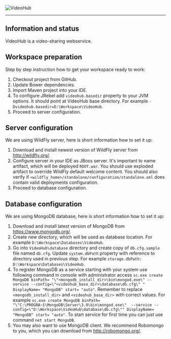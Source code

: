 ![VideoHub](http://i.imgur.com/4Rcmqxn.png)

***

## Information and status
VideoHub is a video-sharing webservice.

<!--[![GitHub version](https://badge.fury.io/gh/maciaszczykm%2FVideoHub.svg)](http://badge.fury.io/gh/maciaszczykm%2FVideoHub)
[![Build Status](https://travis-ci.org/maciaszczykm/VideoHub.svg?branch=master)](https://travis-ci.org/maciaszczykm/VideoHub)-->

## Workspace preparation
Step by step instruction how to get your workspace ready to work:

1. Checkout project from GitHub.
2. Update Bower dependencies.
3. Import Maven project into your IDE.
4. To configure JRebel add `videohub.basedir` property to your JVM options. It should point at VideoHub base directory.
For example `-Dvideohub.basedir=D:\Workspace\VideoHub`.
5. Proceed to server configuration.

## Server configuration
We are using WildFly server, here is short information how to set it up:

1. Download and install newest version of WildFly server from http://wildfly.org/.
2. Configure server in your IDE as JBoss server. It's important to name artifact, which will be deployed `ROOT.war`.
You should use exploded artifact to override WildFly default welcome content. You should also verify if 
`<wildfly_home>/standalone/configuration/standalone.xml` does contain valid deployments configuration.
3. Proceed to database configuration.

## Database configuration
We are using MongoDB database, here is short information how to set it up:

1. Download and install latest version of MongoDB from https://www.mongodb.org/.
2. Create new directory, which will be used as database location. For example `D:\Workspace\Databases\VideoHub`.
3. Go into `VideoHub\database` directory and create copy of `db.cfg.sample` file named `db.cfg`. Update `system.dbPath`
property with reference to directory used in previous step. For example `storage.dbPath: D:\Workspace\Databases\VideoHub`.
4. To register MongoDB as a service starting with your system use following command in console with administrator access
`sc.exe create MongoDB binPath= "\"<mongodb_install_dir>\bin\mongod.exe\" --service --config=\"<videohub_base_dir>\database\db.cfg\"
" DisplayName= "MongoDB" start= "auto"`. Remember to replace `<mongodb_install_dir>` and `<videohub_base_dir>` with 
correct values. For example `sc.exe create MongoDB binPath= "\"C:\PROGRA~1\MongoDB\Server\3.0\bin\mongod.exe\" 
--service --config=\"D:\Workspace\VideoHub\database\db.cfg\"" DisplayName= "MongoDB" start= "auto"`. To start service 
for first time you can just use command `net start MongoDB`.
5. You may also want to use MongoDB client. We recommend Robomongo to you, which you can download from 
http://robomongo.org/.

